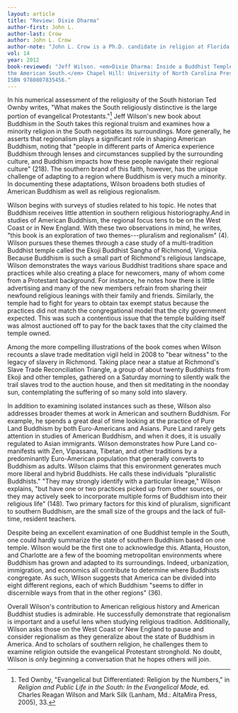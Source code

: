 ```yaml
---
layout: article
title: "Review: Dixie Dharma"
author-first: John L.
author-last: Crow
author: John L. Crow
author-note: "John L. Crow is a Ph.D. candidate in religion at Florida State University."
vol: 14
year: 2012
book-reviewed: "Jeff Wilson. <em>Dixie Dharma: Inside a Buddhist Temple in 
the American South.</em> Chapel Hill: University of North Carolina Press, 2012. 281 pp.
ISBN 9780807835456."
---
```


In his numerical assessment of the religiosity of the South historian
Ted Ownby writes, "What makes the South religiously distinctive is the
large portion of evangelical Protestants."[^1] Jeff Wilson's new book
about Buddhism in the South takes this regional truism and examines how
a minority religion in the South negotiates its surroundings. More
generally, he asserts that regionalism plays a significant role in
shaping American Buddhism, noting that "people in different parts of
America experience Buddhism through lenses and circumstances supplied by
the surrounding culture, and Buddhism impacts how these people navigate
their regional culture" (218). The southern brand of this faith,
however, has the unique challenge of adapting to a region where Buddhism
is very much a minority. In documenting these adaptations, Wilson
broadens both studies of American Buddhism as well as religious
regionalism.

Wilson begins with surveys of studies related to his topic. He notes
that Buddhism receives little attention in southern religious
historiography.And in studies of American Buddhism, the regional focus
tens to be on the West Coast or in New England. With these two
observations in mind, he writes, "this book is an exploration of two
themes---pluralism and regionalism" (4). Wilson pursues these themes
through a case study of a multi-tradition Buddhist temple called the
Ekoji Buddhist Sangha of Richmond, Virginia. Because Buddhism is such a
small part of Richmond's religious landscape, Wilson demonstrates the
ways various Buddhist traditions share space and practices while also
creating a place for newcomers, many of whom come from a Protestant
background. For instance, he notes how there is little advertising and
many of the new members refrain from sharing their newfound religious
leanings with their family and friends. Similarly, the temple had to
fight for years to obtain tax exempt status because the practices did
not match the congregational model that the city government expected.
This was such a contentious issue that the temple building itself was
almost auctioned off to pay for the back taxes that the city claimed the
temple owned.

Among the more compelling illustrations of the book comes when Wilson
recounts a slave trade meditation vigil held in 2008 to "bear witness"
to the legacy of slavery in Richmond. Taking place near a statue at
Richmond's Slave Trade Reconciliation Triangle, a group of about twenty
Buddhists from Ekoji and other temples, gathered on a Saturday morning
to silently walk the trail slaves trod to the auction house, and then
sit meditating in the noonday sun, contemplating the suffering of so
many sold into slavery.

In addition to examining isolated instances such as these, Wilson also
addresses broader themes at work in American and southern Buddhism. For
example, he spends a great deal of time looking at the practice of Pure
Land Buddhism by both Euro-Americans and Asians. Pure Land rarely gets
attention in studies of American Buddhism, and when it does, it is
usually regulated to Asian immigrants. Wilson demonstrates how Pure Land
co-manifests with Zen, Vipassana, Tibetan, and other traditions by a
predominantly Euro-American population that generally converts to
Buddhism as adults. Wilson claims that this environment generates much
more liberal and hybrid Buddhists. He calls these individuals
"pluralistic Buddhists." "They may strongly identify with a particular
lineage," Wilson explains, "but have one or two practices picked up from
other sources, or they may actively seek to incorporate multiple forms
of Buddhism into their religious life" (148). Two primary factors for
this kind of pluralism, significant to southern Buddhism, are the small
size of the groups and the lack of full-time, resident teachers.

Despite being an excellent examination of one Buddhist temple in the
South, one could hardly summarize the state of southern Buddhism based
on one temple. Wilson would be the first one to acknowledge this.
Atlanta, Houston, and Charlotte are a few of the booming metropolitan
environments where Buddhism has grown and adapted to its surroundings.
Indeed, urbanization, immigration, and economics all contribute to
determine where Buddhists congregate. As such, Wilson suggests that
America can be divided into eight different regions, each of which
Buddhism "seems to differ in discernible ways from that in the other
regions" (36).

Overall Wilson's contribution to American religious history and American
Buddhist studies is admirable. He successfully demonstrate that
regionalism is important and a useful lens when studying religious
tradition. Additionally, Wilson asks those on the West Coast or New
England to pause and consider regionalism as they generalize about the
state of Buddhism in America. And to scholars of southern religion, he
challenges them to examine religion outside the evangelical Protestant
stronghold. No doubt, Wilson is only beginning a conversation that he
hopes others will join.


[^1]: Ted Ownby, "Evangelical but Differentiated: Religion by the
Numbers," in *Religion and Public Life in the South: In the
Evangelical Mode*, ed. Charles Reagan Wilson and Mark Silk (Lanham,
Md.: AltaMira Press, 2005), 33.
